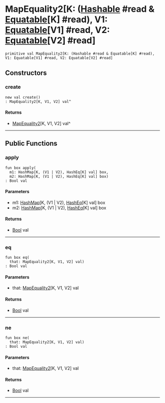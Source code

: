 # MapEquality2\[K: ([Hashable](collections-Hashable) #read & [Equatable](builtin-Equatable)\[K\] #read), V1: [Equatable](builtin-Equatable)\[V1\] #read, V2: [Equatable](builtin-Equatable)\[V2\] #read\]

```pony
primitive val MapEquality2[K: (Hashable #read & Equatable[K] #read), V1: Equatable[V1] #read, V2: Equatable[V2] #read]
```

## Constructors

### create

```pony
new val create()
: MapEquality2[K, V1, V2] val^
```

#### Returns

* [MapEquality2](wallaroo_labs-equality-MapEquality2)\[K, V1, V2\] val^

---

## Public Functions

### apply

```pony
fun box apply(
  m1: HashMap[K, (V1 | V2), HashEq[K] val] box,
  m2: HashMap[K, (V1 | V2), HashEq[K] val] box)
: Bool val
```
#### Parameters

*   m1: [HashMap](collections-HashMap)\[K, (V1 | V2), [HashEq](collections-HashEq)\[K\] val\] box
*   m2: [HashMap](collections-HashMap)\[K, (V1 | V2), [HashEq](collections-HashEq)\[K\] val\] box

#### Returns

* [Bool](builtin-Bool) val

---

### eq

```pony
fun box eq(
  that: MapEquality2[K, V1, V2] val)
: Bool val
```
#### Parameters

*   that: [MapEquality2](wallaroo_labs-equality-MapEquality2)\[K, V1, V2\] val

#### Returns

* [Bool](builtin-Bool) val

---

### ne

```pony
fun box ne(
  that: MapEquality2[K, V1, V2] val)
: Bool val
```
#### Parameters

*   that: [MapEquality2](wallaroo_labs-equality-MapEquality2)\[K, V1, V2\] val

#### Returns

* [Bool](builtin-Bool) val

---

